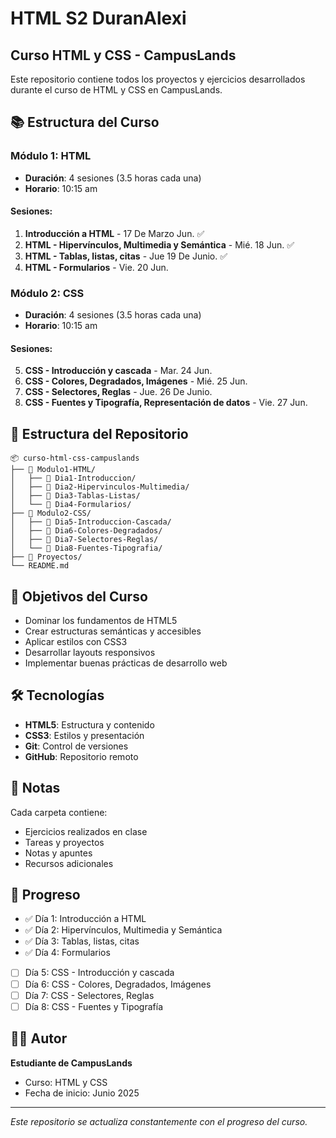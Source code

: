 # HTML S2 DuranAlexi

## Curso HTML y CSS - CampusLands

Este repositorio contiene todos los proyectos y ejercicios desarrollados durante el curso de HTML y CSS en CampusLands.

## 📚 Estructura del Curso

### Módulo 1: HTML
- **Duración**: 4 sesiones (3.5 horas cada una)
- **Horario**: 10:15 am

#### Sesiones:
1. **Introducción a HTML** - 17 De Marzo Jun. ✅
2. **HTML - Hipervínculos, Multimedia y Semántica** - Mié. 18 Jun. ✅
3. **HTML - Tablas, listas, citas** - Jue 19 De Junio. ✅
4. **HTML - Formularios** - Vie. 20 Jun.

### Módulo 2: CSS
- **Duración**: 4 sesiones (3.5 horas cada una)
- **Horario**: 10:15 am

#### Sesiones:
5. **CSS - Introducción y cascada** - Mar. 24 Jun.
6. **CSS - Colores, Degradados, Imágenes** - Mié. 25 Jun.
7. **CSS - Selectores, Reglas** - Jue. 26 De Junio.
8. **CSS - Fuentes y Tipografía, Representación de datos** - Vie. 27 Jun.

## 📁 Estructura del Repositorio

```
📦 curso-html-css-campuslands
├── 📁 Modulo1-HTML/
│   ├── 📁 Dia1-Introduccion/
│   ├── 📁 Dia2-Hipervinculos-Multimedia/
│   ├── 📁 Dia3-Tablas-Listas/
│   └── 📁 Dia4-Formularios/
├── 📁 Modulo2-CSS/
│   ├── 📁 Dia5-Introduccion-Cascada/
│   ├── 📁 Dia6-Colores-Degradados/
│   ├── 📁 Dia7-Selectores-Reglas/
│   └── 📁 Dia8-Fuentes-Tipografia/
├── 📁 Proyectos/
└── README.md
```

## 🎯 Objetivos del Curso

- Dominar los fundamentos de HTML5
- Crear estructuras semánticas y accesibles
- Aplicar estilos con CSS3
- Desarrollar layouts responsivos
- Implementar buenas prácticas de desarrollo web

## 🛠️ Tecnologías

- **HTML5**: Estructura y contenido
- **CSS3**: Estilos y presentación
- **Git**: Control de versiones
- **GitHub**: Repositorio remoto

## 📝 Notas

Cada carpeta contiene:
- Ejercicios realizados en clase
- Tareas y proyectos
- Notas y apuntes
- Recursos adicionales

## 🚀 Progreso

- ✅ Día 1: Introducción a HTML
- ✅ Día 2: Hipervínculos, Multimedia y Semántica
- ✅ Día 3: Tablas, listas, citas
- ✅ Día 4: Formularios
- [ ] Día 5: CSS - Introducción y cascada
- [ ] Día 6: CSS - Colores, Degradados, Imágenes
- [ ] Día 7: CSS - Selectores, Reglas
- [ ] Día 8: CSS - Fuentes y Tipografía

## 👨‍💻 Autor

**Estudiante de CampusLands**
- Curso: HTML y CSS
- Fecha de inicio: Junio 2025

---

*Este repositorio se actualiza constantemente con el progreso del curso.*